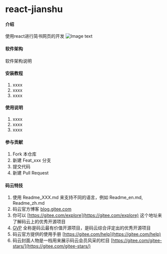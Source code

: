 # react-jianshu

#### 介绍
使用react进行简书网页的开发
![Image text](https://gitee.com/BruceLluo/img-folder/raw/master/react%E7%AE%80%E4%B9%A6%E9%A1%B5%E9%9D%A2.jpg)
#### 软件架构
软件架构说明


#### 安装教程

1.  xxxx
2.  xxxx
3.  xxxx

#### 使用说明

1.  xxxx
2.  xxxx
3.  xxxx

#### 参与贡献

1.  Fork 本仓库
2.  新建 Feat_xxx 分支
3.  提交代码
4.  新建 Pull Request


#### 码云特技

1.  使用 Readme\_XXX.md 来支持不同的语言，例如 Readme\_en.md, Readme\_zh.md
2.  码云官方博客 [blog.gitee.com](https://blog.gitee.com)
3.  你可以 [https://gitee.com/explore](https://gitee.com/explore) 这个地址来了解码云上的优秀开源项目
4.  [GVP](https://gitee.com/gvp) 全称是码云最有价值开源项目，是码云综合评定出的优秀开源项目
5.  码云官方提供的使用手册 [https://gitee.com/help](https://gitee.com/help)
6.  码云封面人物是一档用来展示码云会员风采的栏目 [https://gitee.com/gitee-stars/](https://gitee.com/gitee-stars/)

<!-- 
react-router-dom提供路由方法
react-redux中的Provider能使包含其中的组件接收store里的值
使用了react-redux的组件需要使用connect进行与store的连接
使用immutable中的fromJs能使store中的数据不轻易修改
因为当store中的数据一旦发生更新，所有的组件都会重新render，所以要在每个组件中添加上shouldComponentupdata进行当前组件是否需要更新，而使用pureCompon可以解决这个问题
react-router-dom中的link可以进行路由的跳转
使用style-component出来的标签无法准确获取里面的dom,所以需要通过innerRef来获取dom
react的登陆鉴权，当login为true时才能显示某个页面否则的话就跳转到登陆页面
为了页面的请求优化，组件需要进行异步加载，所以就需要react-loadable插件来进行组件的创建
当使用了react-loadable来异步加载组件，组件就有可能获取不到需要从路由this.props.params里的数据，所以需要用到react-router-dom中的withRouter来使组件能够获取this.props.params的数据
项目上线 
项目放在xampp中的htdoc中，需要运行xampp的apache,数据api也要放在htdoc中
 -->